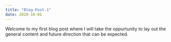 ```yaml
---
title: "Blog-Post-1"
date: 2020-10-01
---
```


Welcome to my first blog post where I will take the oppurtunity to lay out the general content and future direction that can be expected.
